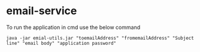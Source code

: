 # email-service
  To run the application in cmd use the below command 
  
  ``` java -jar emial-utils.jar "toemailAddress" "fromemailAddress" "Subject line" "email body" "application password" ```
